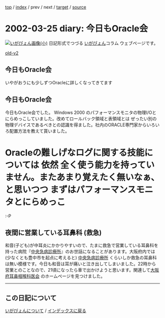[top](https://igapyon.github.io/diary/) 
 / [index](https://igapyon.github.io/diary/2002/index.html) 
 / prev 
 / next 
 / [target](https://igapyon.github.io/diary/2002/ig020325.html) 
 / [source](https://github.com/igapyon/diary/blob/gh-pages/2002/ig020325.html.src.md) 

2002-03-25 diary: 今日もOracle会
=====================================================================================================
[![いがぴょん画像(小)](https://igapyon.github.io/diary/images/iga200306s.jpg "いがぴょん")](https://igapyon.github.io/diary/memo/memoigapyon.html) 日記形式でつづる [いがぴょん](https://igapyon.github.io/diary/memo/memoigapyon.html)コラム ウェブページです。

[old-v2](ig020325-orig.html)

## 今日もOracle会

いやがおうにも少しずつOracleに詳しくなってきてます


## 今日もOracle会

今日もOracle会でした。
Windows 2000 のパフォーマンスモニタの物理I/Oとにらめっこしていました。改めてロールバック領域と表領域とは ぜったい別の物理デバイスであるべきとの認識を得ました。社内のORACLE専門家からいろいろ配置方法を教えて貰いました。
# Oracleの難しげなログに関する技能については 依然 全く使う能力を持っていません。またあまり覚えたく無いなぁ、と思いつつ まずはパフォーマンスモニタとにらめっこ
:-P

## 夜間に営業している耳鼻科 (救急)

和音(子ども)が中耳炎にかかりやすいので、たまに救急で営業している耳鼻科を持った病院『[中央急病診療所](http://www4.ocn.ne.jp/~oj-ikai/er-map.htm)』のお世話になることがあります。大阪府内では (少なくとも豊中市を起点に考えると) [中央急病診療所](http://www4.ocn.ne.jp/~oj-ikai/er-map.htm) くらいしか救急の耳鼻科は無い模様です。今日も和音は耳が痛いと泣き出してしまいました。22時から営業とのことなので、21頃になったら車で出かけようと思います。関連して[大阪府耳鼻咽喉科医会](http://www4.ocn.ne.jp/~oj-ikai/index.html) のホームページを見つけました。

----------------------------------------------------------------------------------------------------

## この日記について
[いがぴょんについて](https://igapyon.github.io/diary/memo/memoigapyon.html) / [インデックスに戻る](https://igapyon.github.io/diary/idxall.html)
